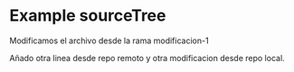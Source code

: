 # Example sourceTree

Modificamos el archivo desde la rama modificacion-1

Añado otra linea desde repo remoto y otra modificacion desde repo local.
